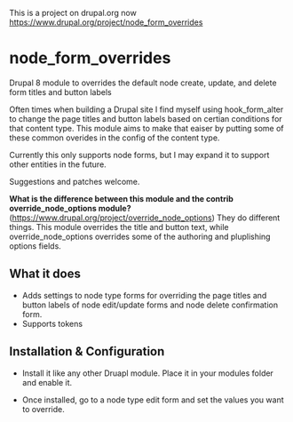 This is a project on drupal.org now https://www.drupal.org/project/node_form_overrides

# node_form_overrides
Drupal 8 module to overrides the default node create, update, and delete form titles and button labels

Often times when building a Drupal site I find myself using hook_form_alter to change the page titles and button labels based on certian conditions for that content type. This module aims to make that eaiser by putting some of these common overides in the config of the content type.

Currently this only supports node forms, but I may expand it to support other entities in the future.

Suggestions and patches welcome.

**What is the difference between this module and the contrib override_node_options module?** (https://www.drupal.org/project/override_node_options)
They do different things. This module overrides the title and button text, while override_node_options overrides some of the authoring and pluplishing options fields.

What it does
------------
- Adds settings to node type forms for overriding the page titles and button labels of node edit/update forms and node delete confirmation form.
- Supports tokens

Installation & Configuration
------------

 * Install it like any other Druapl module. Place it in your modules folder and enable it.

 * Once installed, go to a node type edit form and set the values you want to override.


